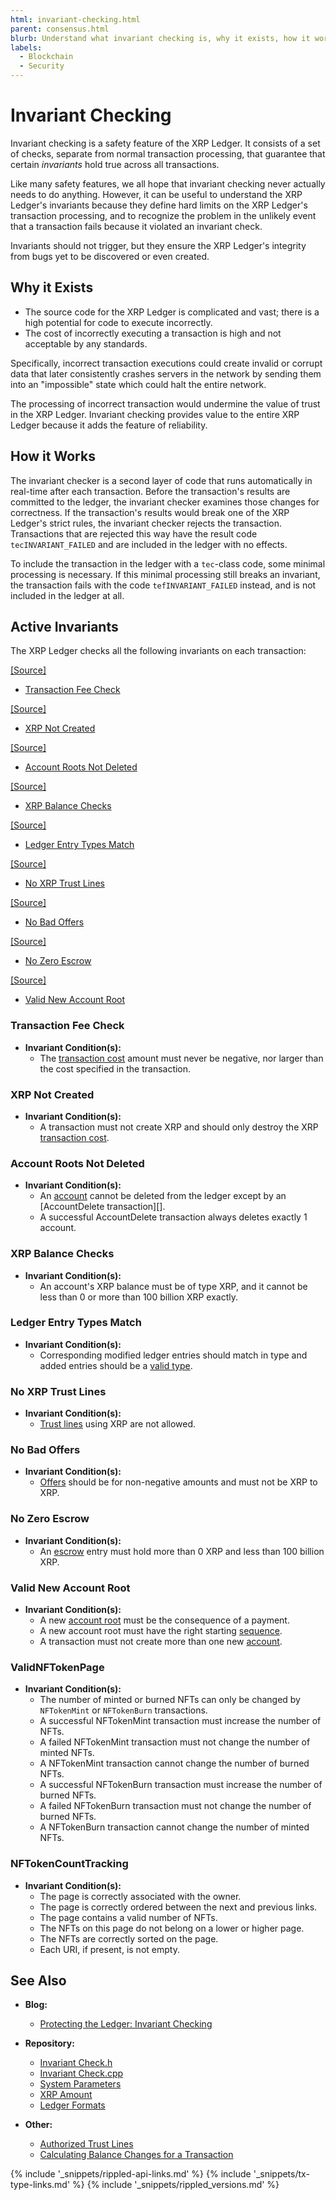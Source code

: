 ```yaml
---
html: invariant-checking.html
parent: consensus.html
blurb: Understand what invariant checking is, why it exists, how it works, and what invariant checks are active.
labels:
  - Blockchain
  - Security
---
```

# Invariant Checking

Invariant checking is a safety feature of the XRP Ledger. It consists of a set of checks, separate from normal transaction processing, that guarantee that certain _invariants_ hold true across all transactions.

Like many safety features, we all hope that invariant checking never actually needs to do anything. However, it can be useful to understand the XRP Ledger's invariants because they define hard limits on the XRP Ledger's transaction processing, and to recognize the problem in the unlikely event that a transaction fails because it violated an invariant check.

Invariants should not trigger, but they ensure the XRP Ledger's integrity from bugs yet to be discovered or even created.


## Why it Exists

- The source code for the XRP Ledger is complicated and vast; there is a high potential for code to execute incorrectly.
- The cost of incorrectly executing a transaction is high and not acceptable by any standards.

Specifically, incorrect transaction executions could create invalid or corrupt data that later consistently crashes servers in the network by sending them into an "impossible" state which could halt the entire network.

The processing of incorrect transaction would undermine the value of trust in the XRP Ledger. Invariant checking provides value to the entire XRP Ledger because it adds the feature of reliability.



## How it Works

The invariant checker is a second layer of code that runs automatically in real-time after each transaction. Before the transaction's results are committed to the ledger, the invariant checker examines those changes for correctness. If the transaction's results would break one of the XRP Ledger's strict rules, the invariant checker rejects the transaction. Transactions that are rejected this way have the result code `tecINVARIANT_FAILED` and are included in the ledger with no effects.

To include the transaction in the ledger with a `tec`-class code, some minimal processing is necessary. If this minimal processing still breaks an invariant, the transaction fails with the code `tefINVARIANT_FAILED` instead, and is not included in the ledger at all.


## Active Invariants

The XRP Ledger checks all the following invariants on each transaction:

[[Source]](https://github.com/XRPLF/rippled/blob/023f5704d07d09e70091f38a0d4e5df213a3144b/src/ripple/app/tx/impl/InvariantCheck.h#L92 "Source")

- [Transaction Fee Check](#transaction-fee-check)

[[Source]](https://github.com/XRPLF/rippled/blob/023f5704d07d09e70091f38a0d4e5df213a3144b/src/ripple/app/tx/impl/InvariantCheck.h#L118 "Source")

- [XRP Not Created](#xrp-not-created)

[[Source]](https://github.com/XRPLF/rippled/blob/023f5704d07d09e70091f38a0d4e5df213a3144b/src/ripple/app/tx/impl/InvariantCheck.h#L146 "Source")

- [Account Roots Not Deleted](#account-roots-not-deleted)

[[Source]](https://github.com/XRPLF/rippled/blob/023f5704d07d09e70091f38a0d4e5df213a3144b/src/ripple/app/tx/impl/InvariantCheck.h#L173 "Source")

- [XRP Balance Checks](#xrp-balance-checks)

[[Source]](https://github.com/XRPLF/rippled/blob/023f5704d07d09e70091f38a0d4e5df213a3144b/src/ripple/app/tx/impl/InvariantCheck.h#L197 "Source")

- [Ledger Entry Types Match](#ledger-entry-types-match)

[[Source]](https://github.com/XRPLF/rippled/blob/023f5704d07d09e70091f38a0d4e5df213a3144b/src/ripple/app/tx/impl/InvariantCheck.h#L224 "Source")

- [No XRP Trust Lines](#no-xrp-trust-lines)

[[Source]](https://github.com/XRPLF/rippled/blob/023f5704d07d09e70091f38a0d4e5df213a3144b/src/ripple/app/tx/impl/InvariantCheck.h#L251 "Source")

- [No Bad Offers](#no-bad-offers)

[[Source]](https://github.com/XRPLF/rippled/blob/023f5704d07d09e70091f38a0d4e5df213a3144b/src/ripple/app/tx/impl/InvariantCheck.h#L275 "Source")

- [No Zero Escrow](#no-zero-escrow)

[[Source]](https://github.com/XRPLF/rippled/blob/023f5704d07d09e70091f38a0d4e5df213a3144b/src/ripple/app/tx/impl/InvariantCheck.h#L300 "Source")

- [Valid New Account Root](#valid-new-account-root)


### Transaction Fee Check

- **Invariant Condition(s):**
    - The [transaction cost](transaction-cost.html) amount must never be negative, nor larger than the cost specified in the transaction.


### XRP Not Created

- **Invariant Condition(s):**
    - A transaction must not create XRP and should only destroy the XRP [transaction cost](transaction-cost.html).


### Account Roots Not Deleted

- **Invariant Condition(s):**
    - An [account](accounts.html) cannot be deleted from the ledger except by an [AccountDelete transaction][].
    - A successful AccountDelete transaction always deletes exactly 1 account.


### XRP Balance Checks

- **Invariant Condition(s):**
    - An account's XRP balance must be of type XRP, and it cannot be less than 0 or more than 100 billion XRP exactly.


### Ledger Entry Types Match

- **Invariant Condition(s):**
    - Corresponding modified ledger entries should match in type and added entries should be a [valid type](ledger-object-types.html).


### No XRP Trust Lines

- **Invariant Condition(s):**
    - [Trust lines](trust-lines-and-issuing.html) using XRP are not allowed.


### No Bad Offers

- **Invariant Condition(s):**
    - [Offers](offer.html) should be for non-negative amounts and must not be XRP to XRP.


### No Zero Escrow

- **Invariant Condition(s):**
    - An [escrow](escrow-object.html) entry must hold more than 0 XRP and less than 100 billion XRP.


### Valid New Account Root

- **Invariant Condition(s):**
    - A new [account root](accountroot.html) must be the consequence of a payment.
    - A new account root must have the right starting [sequence](basic-data-types.html#account-sequence).
    - A transaction must not create more than one new [account](accounts.html).

### ValidNFTokenPage

- **Invariant Condition(s):**
    - The number of minted or burned NFTs can only be changed by `NFTokenMint` or `NFTokenBurn` transactions.
    - A successful NFTokenMint transaction must increase the number of NFTs.
    - A failed NFTokenMint transaction must not change the number of minted NFTs.
    - A NFTokenMint transaction cannot change the number of burned NFTs.
    - A successful NFTokenBurn transaction must increase the number of burned NFTs.
    - A failed NFTokenBurn transaction must not change the number of burned NFTs.
    - A NFTokenBurn transaction cannot change the number of minted NFTs.

### NFTokenCountTracking

- **Invariant Condition(s):**
    - The page is correctly associated with the owner.
    - The page is correctly ordered between the next and previous links.
    - The page contains a valid number of NFTs.
    - The NFTs on this page do not belong on a lower or higher page.
    - The NFTs are correctly sorted on the page.
    - Each URI, if present, is not empty.

## See Also

- **Blog:**
    - [Protecting the Ledger: Invariant Checking](https://xrpl.org/blog/2017/invariant-checking.html)

- **Repository:**
    - [Invariant Check.h](https://github.com/XRPLF/rippled/blob/023f5704d07d09e70091f38a0d4e5df213a3144b/src/ripple/app/tx/impl/InvariantCheck.h)
    - [Invariant Check.cpp](https://github.com/XRPLF/rippled/blob/023f5704d07d09e70091f38a0d4e5df213a3144b/src/ripple/app/tx/impl/InvariantCheck.cpp)
    - [System Parameters](https://github.com/XRPLF/rippled/blob/develop/src/ripple/protocol/SystemParameters.h#L43)
    - [XRP Amount](https://github.com/XRPLF/rippled/blob/develop/src/ripple/basics/XRPAmount.h#L244)
    - [Ledger Formats](https://github.com/XRPLF/rippled/blob/023f5704d07d09e70091f38a0d4e5df213a3144b/src/ripple/protocol/LedgerFormats.h#L36-L94)


- **Other:**
    - [Authorized Trust Lines](authorized-trust-lines.html)
    - [Calculating Balance Changes for a Transaction](https://xrpl.org/blog/2015/calculating-balance-changes-for-a-transaction.html#calculating-balance-changes-for-a-transaction)



<!--{# common link defs #}-->
{% include '_snippets/rippled-api-links.md' %}
{% include '_snippets/tx-type-links.md' %}
{% include '_snippets/rippled_versions.md' %}
